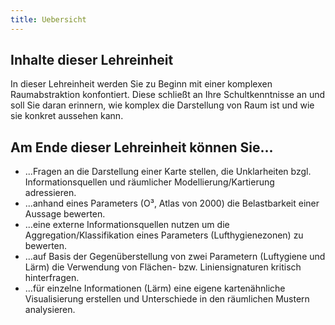 ```yaml
---
title: Uebersicht
---
```


## Inhalte dieser Lehreinheit

In dieser Lehreinheit werden Sie zu Beginn mit einer komplexen Raumabstraktion konfontiert. Diese schließt an Ihre Schultkenntnisse an und soll Sie daran erinnern, wie komplex die Darstellung von Raum ist und wie sie konkret aussehen kann.

## Am Ende dieser Lehreinheit können Sie...

<ul>
  <li> ...Fragen an die Darstellung einer Karte stellen, die Unklarheiten bzgl.
  Informationsquellen und räumlicher Modellierung/Kartierung adressieren. 
  </li>
  <li> ...anhand eines Parameters (O³, Atlas von 2000) die Belastbarkeit einer Aussage bewerten. 
  </li>
  <li> ...eine externe Informationsquellen nutzen um die Aggregation/Klassifikation eines Parameters (Lufthygienezonen) zu bewerten. 
  </li>
  <li> ...auf Basis der Gegenüberstellung von zwei Parametern (Luftygiene und Lärm) die Verwendung von Flächen- bzw. Liniensignaturen kritisch hinterfragen.     </li>
  <li> ...für einzelne Informationen (Lärm) eine eigene kartenähnliche Visualisierung erstellen und Unterschiede in den räumlichen Mustern analysieren.
  </li>
</ul>

